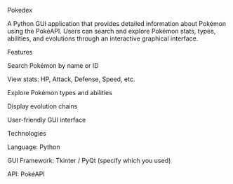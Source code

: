 Pokedex 

A Python GUI application that provides detailed information about Pokémon using the PokéAPI. Users can search and explore Pokémon stats, types, abilities, and evolutions through an interactive graphical interface.

Features 

Search Pokémon by name or ID

View stats: HP, Attack, Defense, Speed, etc.

Explore Pokémon types and abilities

Display evolution chains

User-friendly GUI interface

Technologies 

Language: Python

GUI Framework: Tkinter / PyQt (specify which you used)

API: PokéAPI

